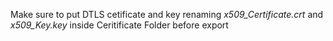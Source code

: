 Make sure to put DTLS cetificate and key renaming  *x509_Certificate.crt* and *x509_Key.key* inside Ceritificate Folder before export